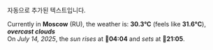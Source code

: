 
자동으로 추가된 텍스트입니다.

<!--START_SECTION:weather:moscow-->
Currently in **Moscow** (RU), the weather is: **30.3°C** (feels like **31.6°C**), ***overcast clouds***<br/>
On *July 14, 2025*, the *sun rises* at 🌅**04:04** and *sets* at 🌇**21:05**.
<!--END_SECTION:weather-->
